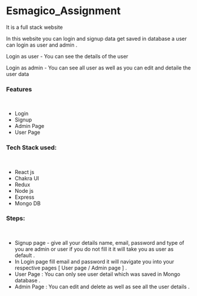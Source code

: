 <h1>Esmagico_Assignment</h1>
<p>It is a full stack website</p>
<p>In this website you can login and signup data get saved in database a user can login as user and admin .</p>
<p>Login as user - You can see the details of the user </p>
<p>Login as admin - You can see all user as well as you can edit and detaile the user data</p>

<h3>Features </h3>
<br/>

<ul>
  <li>Login</li>
   <li>Signup</li>
   <li>Admin Page</li>
   <li>User Page</li>
</ul>

<h3>Tech Stack used:</h3>
<br/>

<ul>
  <li>React js</li>
  <li>Chakra UI</li>
  <li>Redux</li>
  <li>Node js</li>
  <li>Express</li>
  <li>Mongo DB</li>   
</ul>

<h3>Steps:</h3>
<br/>

<ul>
  <li>Signup page - give all your details name, email, password and type of you are admin or user if you do not fill it it will take you as user as default . </li>   
  <li>In Login page fill email and password it will navigate you into your respective pages [ User page / Admin page ] . </li>
  <li> User Page : You can only see user detail which was saved in Mongo database .</li>
  <li> Admin Page : You can edit and delete as well as see all the user details .</li>

</ul>
